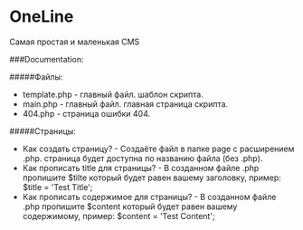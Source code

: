 # OneLine
Самая простая и маленькая CMS

###Documentation:

#####Файлы:
* template.php - главный файл. шаблон скрипта.
* main.php - главный файл. главная страница скрипта.
* 404.php - страница ошибки 404.

#####Страницы:
* Как создать страницу? - Создаёте файл в папке page с расширением .php. страница будет доступна по названию файла (без .php).
* Как прописать title для страницы? - В созданном файле .php пропишите $tilte который будет равен вашему заголовку, пример: $title = 'Test Title';
* Как прописать содержимое для страницы? - В созданном файле .php пропишите $content который будет равен вашему содержимому, пример: $content = 'Test Content';
